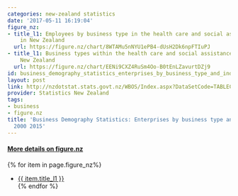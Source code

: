 ```yaml
---
categories: new-zealand statistics
date: '2017-05-11 16:19:04'
figure_nz:
- title_l1: Employees by business type in the health care and social assistance industry
    in New Zealand
  url: https://figure.nz/chart/8WTAMu5nNYU1ePB4-dUsH2Dk6npFTIuPJ
- title_l1: Business types within the health care and social assistance industry in
    New Zealand
  url: https://figure.nz/chart/EENi9CXZ4RuSm4Oo-B0tEnLZavurtDZj9
id: business_demography_statistics_enterprises_by_business_type_and_industry_2000_2015
layout: post
link: http://nzdotstat.stats.govt.nz/WBOS/Index.aspx?DataSetCode=TABLECODE7606
provider: Statistics New Zealand
tags:
- business
- figure.nz
title: 'Business Demography Statistics: Enterprises by business type and industry
  2000 2015'
---
```


<h4><u> More details on figure.nz</u></h4>
{% for item in page.figure_nz%}
<ul class="post-list">
    <li><a href="{{ item.url }}">{{ item.title_l1 }}</a></li>
{% endfor %}
</ul>